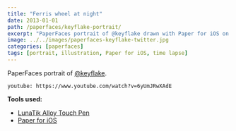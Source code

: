 ```yaml
---
title: "Ferris wheel at night"
date: 2013-01-01
path: /paperfaces/keyflake-portrait/
excerpt: "PaperFaces portrait of @keyflake drawn with Paper for iOS on an iPad."
image: ../../images/paperfaces-keyflake-twitter.jpg
categories: [paperfaces]
tags: [portrait, illustration, Paper for iOS, time lapse]
---
```


PaperFaces portrait of [@keyflake](https://twitter.com/keyflake).

`youtube: https://www.youtube.com/watch?v=6yUmJRwXAdE`

**Tools used:**

- [LunaTik Alloy Touch Pen](https://www.amazon.com/gp/product/B00821TR7G/ref=as_li_ss_tl?ie=UTF8&tag=mademist-20&linkCode=as2&camp=1789&creative=390957&creativeASIN=B00821TR7G)
- [Paper for iOS](https://paper.bywetransfer.com/)
